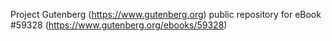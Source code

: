 Project Gutenberg (https://www.gutenberg.org) public repository for
eBook #59328 (https://www.gutenberg.org/ebooks/59328)
